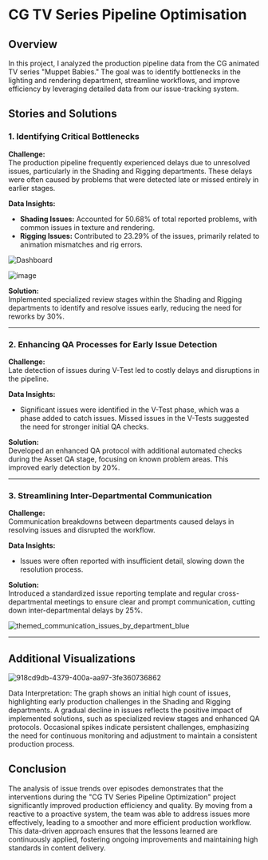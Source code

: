 # CG TV Series Pipeline Optimisation

## Overview

In this project, I analyzed the production pipeline data from the CG animated TV series "Muppet Babies." The goal was to identify bottlenecks in the lighting and rendering department, streamline workflows, and improve efficiency by leveraging detailed data from our issue-tracking system.

## Stories and Solutions

### 1. Identifying Critical Bottlenecks

**Challenge:**  
The production pipeline frequently experienced delays due to unresolved issues, particularly in the Shading and Rigging departments. These delays were often caused by problems that were detected late or missed entirely in earlier stages.

**Data Insights:**  
- **Shading Issues:** Accounted for 50.68% of total reported problems, with common issues in texture and rendering.
- **Rigging Issues:** Contributed to 23.29% of the issues, primarily related to animation mismatches and rig errors.
  
![Dashboard](https://github.com/user-attachments/assets/7d7ef5d5-0f6c-4130-bd79-1bbce30cb946)

![image](https://github.com/user-attachments/assets/eea3a923-c22d-4e8d-800c-6c081f54fd5e)


**Solution:**  
Implemented specialized review stages within the Shading and Rigging departments to identify and resolve issues early, reducing the need for reworks by 30%.

---

### 2. Enhancing QA Processes for Early Issue Detection

**Challenge:**  
Late detection of issues during V-Test led to costly delays and disruptions in the pipeline.

**Data Insights:**  
- Significant issues were identified in the V-Test phase, which was a phase added to catch issues. Missed issues in the V-Tests suggested the need for stronger initial QA checks. 

**Solution:**  
Developed an enhanced QA protocol with additional automated checks during the Asset QA stage, focusing on known problem areas. This improved early detection by 20%.

---

### 3. Streamlining Inter-Departmental Communication

**Challenge:**  
Communication breakdowns between departments caused delays in resolving issues and disrupted the workflow.

**Data Insights:**  
- Issues were often reported with insufficient detail, slowing down the resolution process.

**Solution:**  
Introduced a standardized issue reporting template and regular cross-departmental meetings to ensure clear and prompt communication, cutting down inter-departmental delays by 25%.

![themed_communication_issues_by_department_blue](https://github.com/user-attachments/assets/f1ee822e-444a-4843-8c8d-038b933977cb)

---

## Additional Visualizations
  
![918cd9db-4379-400a-aa97-3fe360736862](https://github.com/user-attachments/assets/c7e17aa7-21d7-4676-89bc-5bb3c5c9c0f0)

Data Interpretation: The graph shows an initial high count of issues, highlighting early production challenges in the Shading and Rigging departments. A gradual decline in issues reflects the positive impact of implemented solutions, such as specialized review stages and enhanced QA protocols. Occasional spikes indicate persistent challenges, emphasizing the need for continuous monitoring and adjustment to maintain a consistent production process.

## Conclusion

The analysis of issue trends over episodes demonstrates that the interventions during the "CG TV Series Pipeline Optimization" project significantly improved production efficiency and quality. By moving from a reactive to a proactive system, the team was able to address issues more effectively, leading to a smoother and more efficient production workflow. This data-driven approach ensures that the lessons learned are continuously applied, fostering ongoing improvements and maintaining high standards in content delivery.



